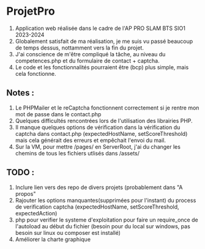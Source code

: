 # ProjetPro
1. Application web réalisée dans le cadre de l'AP PRO SLAM BTS SIO1 2023-2024
2. Globalement satisfait de ma réalisation, je me suis vu passé beaucoup de temps dessus, nottamment vers la fin du projet.
3. J'ai conscience de m'être compliqué la tâche, au niveau du competences.php et du formulaire de contact + captcha.
4. Le code et les fonctionnalités pourraient être (bcp) plus simple, mais cela fonctionne.

## Notes : 

1. Le PHPMailer et le reCaptcha fonctionnent correctement si je rentre mon mot de passe dans le contact.php
2. Quelques difficultés rencontrées lors de l'utilisation des librairies PHP.
3. Il manque quelques options de vérification dans la vérification du captcha dans contact.php (expectedHostName, setScoreThreshold) mais cela générait des erreurs et empêchait l'envoi du mail.
4. Sur la VM, pour mettre /pages/ en ServerRoot, j'ai du changer les chemins de tous les fichiers utlisés dans /assets/

## TODO :

1. Inclure lien vers des repo de divers projets (probablement dans "A propos"
2. Rajouter les options manquantes(supprimées pour l'instant) du process de verification captcha (expectedHostName, setScoreThreshold, expectedAction)
3. php pour verifier le systeme d'exploitation pour faire un require_once de l'autoload au début du fichier (besoin pour du local sur windows, pas besoin sur linux ou composer est installé)
4. Améliorer la charte graphique
